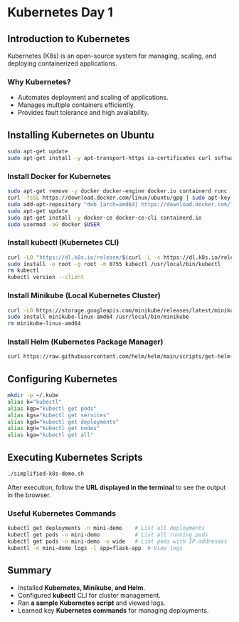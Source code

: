 # Kubernetes Day 1

## **Introduction to Kubernetes**
Kubernetes (K8s) is an open-source system for managing, scaling, and deploying containerized applications.

### **Why Kubernetes?**
- Automates deployment and scaling of applications.
- Manages multiple containers efficiently.
- Provides fault tolerance and high availability.

## **Installing Kubernetes on Ubuntu**
```sh
sudo apt-get update
sudo apt-get install -y apt-transport-https ca-certificates curl software-properties-common gnupg2 conntrack
```

### **Install Docker for Kubernetes**
```sh
sudo apt-get remove -y docker docker-engine docker.io containerd runc || true
curl -fsSL https://download.docker.com/linux/ubuntu/gpg | sudo apt-key add -
sudo add-apt-repository "deb [arch=amd64] https://download.docker.com/linux/ubuntu $(lsb_release -cs) stable"
sudo apt-get update
sudo apt-get install -y docker-ce docker-ce-cli containerd.io
sudo usermod -aG docker $USER
```

### **Install kubectl (Kubernetes CLI)**
```sh
curl -LO "https://dl.k8s.io/release/$(curl -L -s https://dl.k8s.io/release/stable.txt)/bin/linux/amd64/kubectl"
sudo install -o root -g root -m 0755 kubectl /usr/local/bin/kubectl
rm kubectl
kubectl version --client
```

### **Install Minikube (Local Kubernetes Cluster)**
```sh
curl -LO https://storage.googleapis.com/minikube/releases/latest/minikube-linux-amd64
sudo install minikube-linux-amd64 /usr/local/bin/minikube
rm minikube-linux-amd64
```

### **Install Helm (Kubernetes Package Manager)**
```sh
curl https://raw.githubusercontent.com/helm/helm/main/scripts/get-helm-3 | bash
```

## **Configuring Kubernetes**
```sh
mkdir -p ~/.kube
alias k="kubectl"
alias kgp="kubectl get pods"
alias kgs="kubectl get services"
alias kgd="kubectl get deployments"
alias kgn="kubectl get nodes"
alias kga="kubectl get all"
```

## **Executing Kubernetes Scripts**
```sh
./simplified-k8s-demo.sh
```
After execution, follow the **URL displayed in the terminal** to see the output in the browser.

### **Useful Kubernetes Commands**
```sh
kubectl get deployments -n mini-demo    # List all deployments
kubectl get pods -n mini-demo           # List all running pods
kubectl get pods -n mini-demo -o wide   # List pods with IP addresses
kubectl -n mini-demo logs -l app=flask-app  # View logs
```

## **Summary**
- Installed **Kubernetes, Minikube, and Helm**.
- Configured **kubectl** CLI for cluster management.
- Ran **a sample Kubernetes script** and viewed logs.
- Learned key **Kubernetes commands** for managing deployments.
